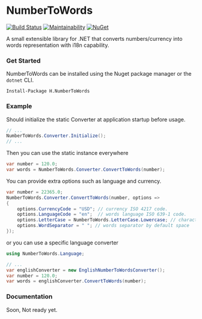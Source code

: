 # NumberToWords
[![Build Status](https://dev.azure.com/HenkaProgrammer/Number%20To%20Words/_apis/build/status/H.NumberToWords?branchName=master)](https://dev.azure.com/HenkaProgrammer/Number%20To%20Words/_build/latest?definitionId=3&branchName=master) [![Maintainability](https://api.codeclimate.com/v1/badges/353313c6df087bbc006f/maintainability)](https://codeclimate.com/github/Henka-Programmer/NumberToWords/maintainability) [![NuGet](https://img.shields.io/nuget/v/H.NumberToWords.svg)](https://nuget.org/packages/H.NumberToWords)

A small extensible library for .NET that converts numbers/currency into words representation with i18n capability.

### Get Started
NumberToWords can be installed using the Nuget package manager or the `dotnet` CLI.

```
Install-Package H.NumberToWords
```

### Example
Should initialize the static Converter at application startup before usage.
```csharp
// ...
NumberToWords.Converter.Initialize();
// ...
```
Then you can use the static instance everywhere
```csharp
var number = 120.0;
var words = NumberToWords.Converter.ConvertToWords(number);
```
You can provide extra options such as language and currency.
```csharp
var number = 22365.0;
NumberToWords.Converter.ConvertToWords(number, options =>
{
    options.CurrencyCode = "USD"; // currency ISO 4217 code.
    options.LanguageCode = "en";  // words language ISO 639-1 code.
    options.LetterCase = NumberToWords.LetterCase.Lowercase; // character casing, lower, upper, title, sintence 
    options.WordSeparator = " "; // words separator by default space
});
```
or you can use a specific language converter
```csharp
using NumberToWords.Language;

// ...
var englishConverter = new EnglishNumberToWordsConverter();
var number = 120.0;
var words = englishConverter.ConvertToWords(number);
```
### Documentation

Soon, Not ready yet.

